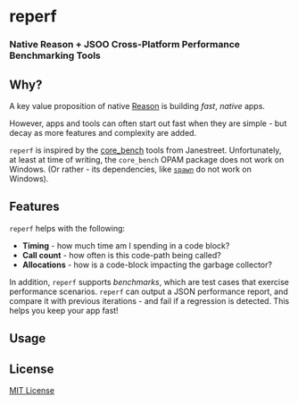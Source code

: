 # reperf

### Native Reason + JSOO Cross-Platform Performance Benchmarking Tools

## Why?

A key value proposition of native [Reason](https://reasonml.github.io) is building _fast_, _native_ apps.

However, apps and tools can often start out fast when they are simple - but decay as more features and complexity are added.

`reperf` is inspired by the [core_bench](https://github.com/janestreet/core_bench) tools from Janestreet. Unfortunately, at least at time of writing, the `core_bench` OPAM package does not work on Windows. (Or rather - its dependencies, like [`spawn`](https://opam.ocaml.org/packages/spawn/) do not work on Windows).

## Features

`reperf` helps with the following:
- __Timing__ - how much time am I spending in a code block?
- __Call count__ - how often is this code-path being called?
- __Allocations__ - how is a code-block impacting the garbage collector?

In addition, `reperf` supports _benchmarks_, which are test cases that exercise performance scenarios. `reperf` can output a JSON performance report, and compare it with previous iterations - and fail if a regression is detected. This helps you keep your app fast!

## Usage

## License

[MIT License](LICENSE)
